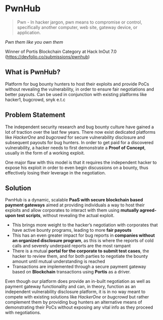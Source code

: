 # PwnHub
> Pwn - In hacker jargon, pwn means to compromise or control, specifically another computer, web site, gateway device, or application.

*Pwn them like you own them*

Winner of Portis Blockchain Category at Hack InOut 7.0 (https://devfolio.co/submissions/pwnhub)

## What is PwnHub?


Platform for bug bounty hunters to host their exploits and provide PoCs without revealing the vulnerability, in order to ensure fair negotiations and better payouts. Can be used in conjunction with existing platforms like hacker1, bugcrowd, snyk e.t.c

## Problem Statement

The independent security research and bug bounty culture have gained a lot of traction over the last few years. There now exist dedicated platforms like *HackerOne* and *bugcrowd* for secure vulnerability disclosure and subsequent payouts for bug hunters. In order to get paid for a discovered vulnerability, a hacker needs to first demonstrate a **Proof of Concept**, usually in the form of a working exploit.

One major flaw with this model is that it requires the independent hacker to expose his exploit in order to even begin discussions on a bounty, thus effectively losing their leverage in the negotiation.

## Solution

PwnHub is a dynamic, scalable **PaaS with secure blockchain based payment gateways** aimed at providing individuals a way to host their exploits and allow corporates to interact with them using **mutually agreed-upon test scripts**, without revealing the actual exploit.

* This brings more weight to the hacker’s negotiation with corporates that have active bounty programs, leading to more **fair payouts**
* This has an even greater impact for bug reports in **companies without an organized disclosure program**, as this is where the reports of cold calls and severely underpaid reports are the most rampant
* There is a mutual **portal for the corporate to submit test cases**, the hacker to review them, and for both parties to negotiate the bounty amount until mutual understanding is reached
* Transactions are implemented through a secure payment gateway based on **Blockchain** transactions using **Portis** as a driver.

Even though our platform does provide an in-built negotiation as well as payment gateway functionality and can, in theory, function as an independent vulnerability disclosure platform, it is in no way meant to compete with existing solutions like *HackerOne* or *bugcrowd* but rather complement them by providing bug hunters an alternative means of demonstrating their PoCs without exposing any vital info as they proceed with negotiations. 
